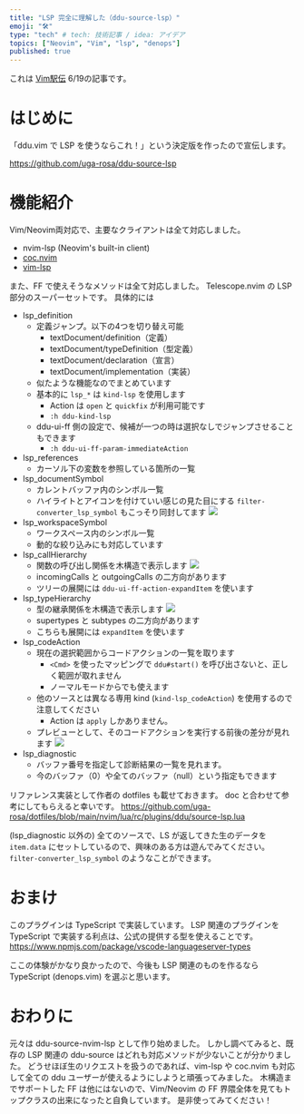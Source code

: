 ```yaml
---
title: "LSP 完全に理解した（ddu-source-lsp）"
emoji: "🛠️"
type: "tech" # tech: 技術記事 / idea: アイデア
topics: ["Neovim", "Vim", "lsp", "denops"]
published: true
---
```


これは [Vim駅伝](https://vim-jp.org/ekiden/) 6/19の記事です。

# はじめに

「ddu.vim で LSP を使うならこれ！」という決定版を作ったので宣伝します。

https://github.com/uga-rosa/ddu-source-lsp

# 機能紹介

Vim/Neovim両対応で、主要なクライアントは全て対応しました。

- nvim-lsp (Neovim's built-in client)
- [coc.nvim](https://github.com/neoclide/coc.nvim)
- [vim-lsp](https://github.com/prabirshrestha/vim-lsp)

また、FF で使えそうなメソッドは全て対応しました。
Telescope.nvim の LSP 部分のスーパーセットです。
具体的には

- lsp_definition
    - 定義ジャンプ。以下の4つを切り替え可能
        - textDocument/definition（定義）
        - textDocument/typeDefinition（型定義）
        - textDocument/declaration（宣言）
        - textDocument/implementation（実装）
    - 似たような機能なのでまとめています
    - 基本的に `lsp_*` は `kind-lsp` を使用します
        - Action は `open` と `quickfix` が利用可能です
        - `:h ddu-kind-lsp`
    - ddu-ui-ff 側の設定で、候補が一つの時は選択なしでジャンプさせることもできます
        - `:h ddu-ui-ff-param-immediateAction`
- lsp_references
    - カーソル下の変数を参照している箇所の一覧
- lsp_documentSymbol
    - カレントバッファ内のシンボル一覧
    - ハイライトとアイコンを付けていい感じの見た目にする `filter-converter_lsp_symbol` もこっそり同封してます
![](https://storage.googleapis.com/zenn-user-upload/219663cb897d-20230619.png)
- lsp_workspaceSymbol
    - ワークスペース内のシンボル一覧
    - 動的な絞り込みにも対応しています
- lsp_callHierarchy
    - 関数の呼び出し関係を木構造で表示します
![](https://storage.googleapis.com/zenn-user-upload/4f6ee5028ccc-20230619.png)
	- incomingCalls と outgoingCalls の二方向があります
    - ツリーの展開には `ddu-ui-ff-action-expandItem` を使います
- lsp_typeHierarchy
    - 型の継承関係を木構造で表示します
![](https://storage.googleapis.com/zenn-user-upload/89bb5178950c-20230618.png)
	- supertypes と subtypes の二方向があります
    - こちらも展開には `expandItem` を使います
- lsp_codeAction
    - 現在の選択範囲からコードアクションの一覧を取ります
        - `<Cmd>` を使ったマッピングで `ddu#start()` を呼び出さないと、正しく範囲が取れません
        - ノーマルモードからでも使えます
    - 他のソースとは異なる専用 kind (`kind-lsp_codeAction`) を使用するので注意してください
        - Action は `apply` しかありません。
    - プレビューとして、そのコードアクションを実行する前後の差分が見れます
![](https://storage.googleapis.com/zenn-user-upload/6cdffab3e321-20230619.png)
- lsp_diagnostic
    - バッファ番号を指定して診断結果の一覧を見れます。
    - 今のバッファ（0）や全てのバッファ（null）という指定もできます

リファレンス実装として作者の dotfiles も載せておきます。
doc と合わせて参考にしてもらえると幸いです。
https://github.com/uga-rosa/dotfiles/blob/main/nvim/lua/rc/plugins/ddu/source-lsp.lua

(lsp_diagnostic 以外の) 全てのソースで、LS が返してきた生のデータを `item.data` にセットしているので、興味のある方は遊んでみてください。
`filter-converter_lsp_symbol` のようなことができます。

# おまけ

このプラグインは TypeScript で実装しています。
LSP 関連のプラグインを TypeScript で実装する利点は、公式の提供する型を使えることです。
https://www.npmjs.com/package/vscode-languageserver-types

ここの体験がかなり良かったので、今後も LSP 関連のものを作るなら TypeScript (denops.vim) を選ぶと思います。

# おわりに

元々は ddu-source-nvim-lsp として作り始めました。
しかし調べてみると、既存の LSP 関連の ddu-source はどれも対応メソッドが少ないことが分かりました。
どうせほぼ生のリクエストを扱うのであれば、vim-lsp や coc.nvim も対応して全ての ddu ユーザーが使えるようにしようと頑張ってみました。
木構造までサポートした FF は他にはないので、Vim/Neovim の FF 界隈全体を見てもトップクラスの出来になったと自負しています。
是非使ってみてください！
